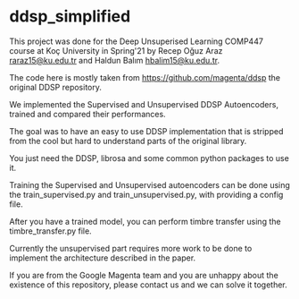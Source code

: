 # ddsp_simplified

This project was done for the Deep Unsuperised Learning COMP447 course at Koç University in Spring'21 by Recep Oğuz Araz raraz15@ku.edu.tr and Haldun Balım hbalim15@ku.edu.tr.

The code here is mostly taken from https://github.com/magenta/ddsp the original DDSP repository.

We implemented the Supervised and Unsupervised DDSP Autoencoders, trained and compared their performances.

The goal was to have an easy to use DDSP implementation that is stripped from the cool but hard to understand parts of the original library.

You just need the DDSP, librosa and some common python packages to use it.

Training the Supervised and Unsupervised autoencoders can be done using the train_supervised.py and train_unsupervised.py, with providing a config file.

After you have a trained model, you can perform timbre transfer using the timbre_transfer.py file.

Currently the unsupervised part requires more work to be done to implement the architecture described in the paper.

If you are from the Google Magenta team and you are unhappy about the existence of this repository, please contact us and we can solve it together.

